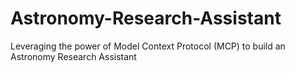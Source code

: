 # Astronomy-Research-Assistant
Leveraging the power of Model Context Protocol (MCP) to build an Astronomy Research Assistant
